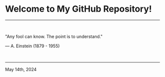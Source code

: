 # Welcome to My GitHub Repository!

---

<br>

"Any fool can know. The point is to understand.\"

―  A. Einstein (1879 - 1955)
 
</br>

---
May 14th, 2024
